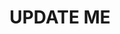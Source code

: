 ---
guid: "B426F875-40B2-4BFB-9891-F23AFA7B7661"
title: UPDATE ME
description: UPDATE ME
pubDate: "Tue, 16 May 2023 18:00:00 -0400"
itunes-explicit: "no"
itunes-episode: 76
itunes-episodeType: full

# More info
youtube-full: UPDATE ME
discussion: UPDATE ME

# Timeline
timeline:
  - seconds: 0
    title: Intro

# File information
enclosure-url: "https://media.phor.net/csh/2023-05-16-episode-76.m4a"
enclosure-length: UPDATE ME
enclosure-type: "audio/x-m4a"
itunes-duration: UPDATE ME

# CSH information
badges:
  - type: stayed-to-end
    recipient: fulldecent
  - type: stayed-to-end
    recipient: dtedesco1
---